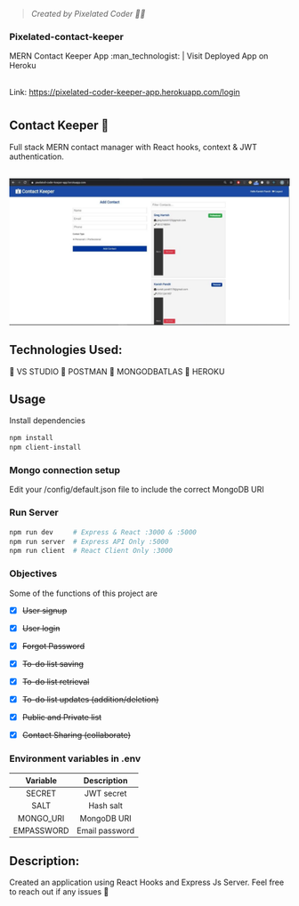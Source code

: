 ><i> Created by Pixelated Coder :man_in_tuxedo:	</i>
<h3>Pixelated-contact-keeper</h3>
MERN Contact Keeper App :man_technologist: | Visit  Deployed  App on Heroku<br><br>

Link: https://pixelated-coder-keeper-app.herokuapp.com/login

# <h2>Contact Keeper :ledger:</h2>

Full stack MERN contact manager with React hooks, context & JWT authentication.<br>
<br>

<img src="https://github.com/beastgetssavvy13/pixelated-contact-keeper/blob/master/client/Cap.JPG"/>
<br>


## Technologies Used: 
:electric_plug: VS STUDIO :electric_plug: POSTMAN :electric_plug: MONGODBATLAS :electric_plug: HEROKU <br>


## Usage

Install dependencies

```bash
npm install
npm client-install
```

### Mongo connection setup

Edit your /config/default.json file to include the correct MongoDB URI

### Run Server

```bash
npm run dev     # Express & React :3000 & :5000
npm run server  # Express API Only :5000
npm run client  # React Client Only :3000
```

### Objectives

Some of the functions of this project are 

- [X] ~~User signup~~
- [X] ~~User login~~
- [X] ~~Forgot Password~~
- [X] ~~To-do list saving~~
- [X] ~~To-do list retrieval~~
- [X] ~~To-do list updates (addition/deletion)~~
- [X] ~~Public and Private list~~
- [X] ~~Contact Sharing (collaborate)~~


### Environment variables in .env

| Variable | Description |
|:--------:|:------------:|
| SECRET | JWT secret |
| SALT | Hash salt |
| MONGO_URI | MongoDB URI |
| EMPASSWORD | Email password |

## Description: 
Created an application using React Hooks and Express Js Server. Feel free to reach out if any issues :raised_hands:
